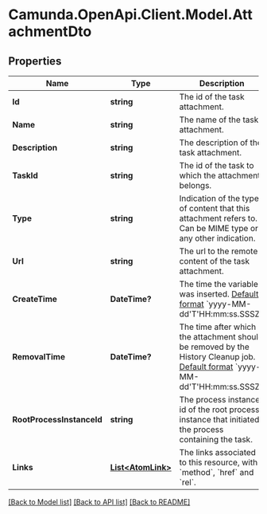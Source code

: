 # Camunda.OpenApi.Client.Model.AttachmentDto

## Properties

Name | Type | Description | Notes
------------ | ------------- | ------------- | -------------
**Id** | **string** | The id of the task attachment. | [optional] 
**Name** | **string** | The name of the task attachment. | [optional] 
**Description** | **string** | The description of the task attachment. | [optional] 
**TaskId** | **string** | The id of the task to which the attachment belongs. | [optional] 
**Type** | **string** | Indication of the type of content that this attachment refers to. Can be MIME type or any other indication. | [optional] 
**Url** | **string** | The url to the remote content of the task attachment. | [optional] 
**CreateTime** | **DateTime?** | The time the variable was inserted. [Default format](https://docs.camunda.org/manual/7.17/reference/rest/overview/date-format/) &#x60;yyyy-MM-dd&#39;T&#39;HH:mm:ss.SSSZ&#x60;. | [optional] 
**RemovalTime** | **DateTime?** | The time after which the attachment should be removed by the History Cleanup job. [Default format](https://docs.camunda.org/manual/7.17/reference/rest/overview/date-format/) &#x60;yyyy-MM-dd&#39;T&#39;HH:mm:ss.SSSZ&#x60;. | [optional] 
**RootProcessInstanceId** | **string** | The process instance id of the root process instance that initiated the process containing the task. | [optional] 
**Links** | [**List&lt;AtomLink&gt;**](AtomLink.md) | The links associated to this resource, with &#x60;method&#x60;, &#x60;href&#x60; and &#x60;rel&#x60;. | [optional] 

[[Back to Model list]](../README.md#documentation-for-models) [[Back to API list]](../README.md#documentation-for-api-endpoints) [[Back to README]](../README.md)


